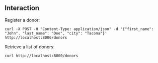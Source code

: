 

## Interaction

Register a donor:

``
curl -X POST -H "Content-Type: application/json" -d '{"first_name": "John", "last_name": "Doe", "city": "Tacoma"}' http://localhost:8000/donors
``

Retrieve a list of donors:

``
curl http://localhost:8000/donors
``
